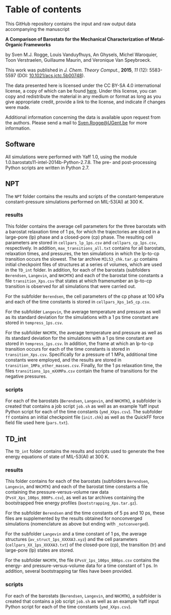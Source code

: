 # Table of contents

This GitHub repository contains the input and raw output data accompanying the manuscript

**A Comparison of Barostats for the Mechanical Characterization of Metal-Organic Frameworks**

by Sven M.J. Rogge, Louis Vanduyfhuys, An Ghysels, Michel Waroquier, Toon Verstraelen, Guillaume Maurin, and Veronique Van Speybroeck.

This work was published in *J. Chem. Theory Comput.*, **2015**, *11* (12): 5583-5597 (DOI: [10.1021/acs.jctc.5b00748](https://dx.doi.org/10.1021/acs.jctc.5b00748)).


The data presented here is licensed under the CC BY-SA 4.0 international license, a copy of which can be found [here](https://creativecommons.org/licenses/by-sa/4.0/). Under this license, you can copy and redistribute the material in any medium or format as long as you give appropriate credit, provide a link to the license, and indicate if changes were made.

Additional information concerning the data is available upon request from the authors. Please send a mail to Sven.Rogge@UGent.be for more information.

## Software
All simulations were performed with Yaff 1.0, using the module 1.0.barostats11-intel-2014b-Python-2.7.8. The pre- and post-processing Python scripts are written in Python 2.7.




## NPT
The `NPT` folder contains the results and scripts of the constant-temperature constant-pressure simulations performed on MIL-53(Al) at 300 K.

### results
This folder contains the average cell parameters for the three barostats with a barostat relaxation time of 1 ps, for which the trajectories are sliced in a large-pore (lp) phase and a closed-pore (cp) phase. The resulting cell parameters are stored in `cellpars_lp_1ps.csv` and `cellpars_cp_1ps.csv`, respectively. In addition, `max_transitions_all.txt` contains for all barostats, relaxation times, and pressures, the ten simulations in which the lp-to-cp transition occurs the slowest. The tar archive `MIL53_chk.tar.gz` contains initial checkpoint files of structures at a series of volumes, which are used in the `TD_int` folder. In addition, for each of the barostats (subfolders `Berendsen`, `Langevin`, and `NHCMTK`) and each of the barostat time constants a file `transition_Xps.csv` that states at which framenumber an lp-to-cp transition is observed for all simulations that were carried out.

For the subfolder `Berendsen`, the cell parameters of the cp phase at 100 kPa and each of the time constants is stored in `cellpars_Xps_1e5_cp.csv`.

For the subfolder `Langevin`, the average temperature and pressure as well as its standard deviation for the simulations with a 1 ps time constant are stored in `tempress_1ps.csv`.

For the subfolder `NHCMTK`, the average temperature and pressure as well as its standard deviation for the simulations with a 1 ps time constant are stored in `tempress_1ps.csv`. In addition, the frame at which an lp-to-cp transition occurs for each of the time constants is stored in `transition_Xps.csv`. Specifically for a pressure of 1 MPa, additional time constants were employed, and the results are stored in `transition_1MPa_other_masses.csv`. Finally, for the 1 ps relaxation time, the files `transitions_1ps_mXXMPa.csv` contain the frame of transitions for the negative pressures.

### scripts
For each of the barostats (`Berendsen`, `Langevin`, and `NHCMTK`), a subfolder is created that contains a job script `job.sh` as well as an example Yaff input Python script for each of the time constants (`ymd_XXps.csv`). The subfolder `ff` contains an initial checkpoint file (`init.chk`) as well as the QuickFF force field file used here (`pars.txt`).


## TD_int
The `TD_int` folder contains the results and scripts used to generate the free energy equations of state of MIL-53(Al) at 300 K.

### results
This folder contains for each of the barostats (subfolders `Berendsen`, `Langevin`, and `NHCMTK`) and each of the barostat time constants a file containing the pressure-versus-volume raw data (`PvsV_Xps_100ps_800Ps.csv`), as well as tar archives containing the bootstrapped free energy profiles  (`bootstrapping_Xps.tar.gz`).

For the subfolder `Berendsen` and the time constants of 5 ps and 10 ps, these files are supplemented by the results obtained for nonconverged simulations (nomenclature as above but ending with `_notconverged`).

For the subfolder `Langevin` and a time constant of 1 ps, the average structures (`av_struct_1ps_XXXXA3.xyz`) and the cell parameters (`cellpars_XX_1ps_XXXXA3.txt`) of the closed-pore (cp), the transition (tr) and large-pore (lp) states are stored.

For the subfolder `NHCMTK`, the file `EPvsV_1ps_100ps_800ps.csv` contains the energy- and pressure-versus-volume data for a time constant of 1 ps. In addition, several bootstrapping tar files have been provided.

### scripts
For each of the barostats (`Berendsen`, `Langevin`, and `NHCMTK`), a subfolder is created that contains a job script `job.sh` as well as an example Yaff input Python script for each of the time constants (`ymd_XXps.csv`). 

